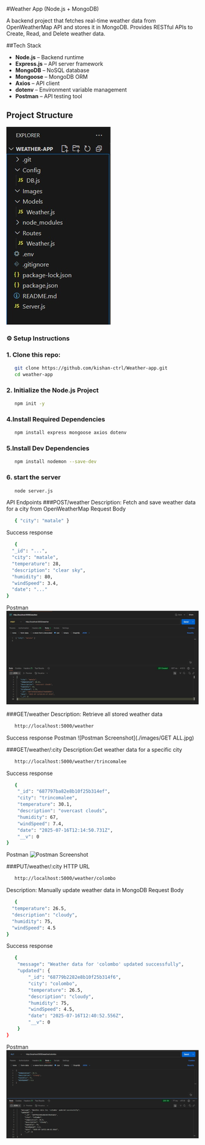 #Weather App (Node.js + MongoDB)

A backend project that fetches real-time weather data from OpenWeatherMap API and stores it in MongoDB. Provides RESTful APIs to Create, Read, and Delete weather data.

##Tech Stack

- **Node.js** – Backend runtime
- **Express.js** – API server framework
- **MongoDB** – NoSQL database
- **Mongoose** – MongoDB ORM
- **Axios** – API client
- **dotenv** – Environment variable management
- **Postman** – API testing tool

## Project Structure

![Project Structure Screenshot](./images/structure.jpg)



### ⚙️ Setup Instructions

### 1. Clone this repo:

```bash
   git clone https://github.com/kishan-ctrl/Weather-app.git
   cd weather-app 
```
### 2. Initialize the Node.js Project
```bash
   npm init -y
```

### 4.Install Required Dependencies
```bash
   npm install express mongoose axios dotenv
```
### 5.Install Dev Dependencies
```bash
   npm install nodemon --save-dev
```
### 6. start the server  

```bash
   node server.js
```

API Endpoints
###POST/weather
Description: Fetch and save weather data for a city from OpenWeatherMap
Request Body
```bash
   { "city": "matale" }
```
Success response
```bash
   {
  "_id": "...",
  "city": "matale",
  "temperature": 28,
  "description": "clear sky",
  "humidity": 80,
  "windSpeed": 3.4,
  "date": "..."
}
```
Postman
![Postman Screenshot](./images/POST.jpg)


###GET/weather
Description:  Retrieve all stored weather data
```bash
   http://localhost:5000/weather
```
Success response
Postman
![Postman Screenshot](./images/GET ALL.jpg)


###GET/weather/:city
Description:Get weather data for a specific city
```bash
   http://localhost:5000/weather/trincomalee
```
Success response
```bash
   {
    "_id": "687797ba82e8b10f25b314ef",
    "city": "trincomalee",
    "temperature": 30.1,
    "description": "overcast clouds",
    "humidity": 67,
    "windSpeed": 7.4,
    "date": "2025-07-16T12:14:50.731Z",
    "__v": 0
}
```
Postman
![Postman Screenshot](./images/GETCITY.jpg)

###PUT/weather/:city
HTTP URL
```bash
   http://localhost:5000/weather/colombo
```
Description: Manually update weather data in MongoDB
Request Body
```bash
   {
  "temperature": 26.5,
  "description": "cloudy",
  "humidity": 75,
  "windSpeed": 4.5
}
```
Success response
```bash
   {
    "message": "Weather data for 'colombo' updated successfully",
    "updated": {
        "_id": "68779b2282e8b10f25b314f6",
        "city": "colombo",
        "temperature": 26.5,
        "description": "cloudy",
        "humidity": 75,
        "windSpeed": 4.5,
        "date": "2025-07-16T12:40:52.556Z",
        "__v": 0
    }
}
```
Postman
![Postman Screenshot](./images/PUT.jpg)






